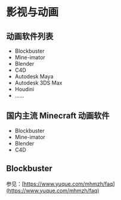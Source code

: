 # 影视与动画

## 动画软件列表

- Blockbuster
- Mine-imator
- Blender
- C4D
- Autodesk Maya
- Autodesk 3DS Max
- Houdini
- ……

## 国内主流 Minecraft 动画软件

- Blockbuster
- Mine-imator
- Blender
- C4D

## Blockbuster

参见：[https://www.yuque.com/mhmzh/faq](https://www.yuque.com/mhmzh/faq)
